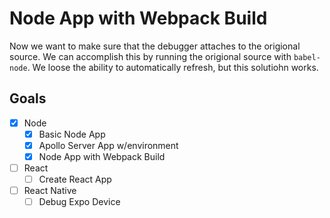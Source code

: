 # Node App with Webpack Build

Now we want to make sure that the debugger attaches to the origional source. We can accomplish this by running the origional source with `babel-node`. We loose the ability to automatically refresh, but this solutiohn works.

## Goals

- [x] Node
  - [x] Basic Node App
  - [x] Apollo Server App w/environment
  - [x] Node App with Webpack Build
- [ ] React
  - [ ] Create React App
- [ ] React Native
  - [ ] Debug Expo Device
